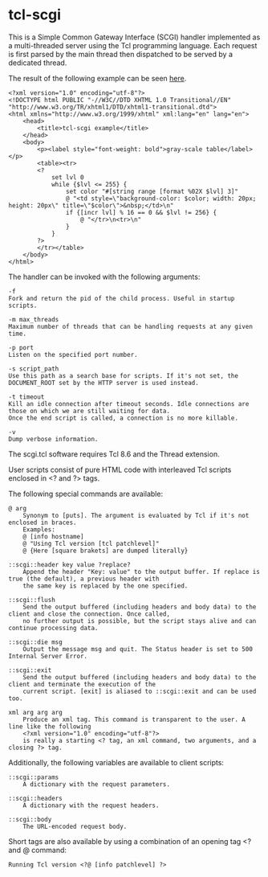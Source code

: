 tcl-scgi
========

This is a Simple Common Gateway Interface (SCGI) handler implemented as a multi-threaded server using the Tcl programming language.
Each request is first parsed by the main thread then dispatched to be served by a dedicated thread.

The result of the following example can be seen <a href="https://www.ptrcrt.ch/example.stcl">here</a>.

    <?xml version="1.0" encoding="utf-8"?>
    <!DOCTYPE html PUBLIC "-//W3C//DTD XHTML 1.0 Transitional//EN" "http://www.w3.org/TR/xhtml1/DTD/xhtml1-transitional.dtd">
    <html xmlns="http://www.w3.org/1999/xhtml" xml:lang="en" lang="en">
        <head>
            <title>tcl-scgi example</title>
        </head>
        <body>
            <p><label style="font-weight: bold">gray-scale table</label></p>
            <table><tr>
            <?
                set lvl 0
                while {$lvl <= 255} {
                    set color "#[string range [format %02X $lvl] 3]"
                    @ "<td style=\"background-color: $color; width: 20px; height: 20px\" title=\"$color\">&nbsp;</td>\n"
                    if {[incr lvl] % 16 == 0 && $lvl != 256} {
                        @ "</tr>\n<tr>\n"
                    }
                }
            ?>
            </tr></table>
        </body>
    </html>


The handler can be invoked with the following arguments:

    -f
    Fork and return the pid of the child process. Useful in startup scripts.

    -m max_threads
    Maximum number of threads that can be handling requests at any given time.
    
    -p port
    Listen on the specified port number.
    
    -s script_path
    Use this path as a search base for scripts. If it's not set, the DOCUMENT_ROOT set by the HTTP server is used instead.
    
    -t timeout
    Kill an idle connection after timeout seconds. Idle connections are those on which we are still waiting for data.
    Once the end script is called, a connection is no more killable.
    
    -v
    Dump verbose information.


The scgi.tcl software requires Tcl 8.6 and the Thread extension.


User scripts consist of pure HTML code with interleaved Tcl scripts enclosed in &lt;? and ?&gt; tags.

The following special commands are available:

    @ arg
        Synonym to [puts]. The argument is evaluated by Tcl if it's not enclosed in braces.
        Examples:
        @ [info hostname]
        @ "Using Tcl version [tcl patchlevel]"
        @ {Here [square brakets] are dumped literally}
   
    ::scgi::header key value ?replace?
        Append the header "Key: value" to the output buffer. If replace is true (the default), a previous header with
        the same key is replaced by the one specified.
    
    ::scgi::flush
        Send the output buffered (including headers and body data) to the client and close the connection. Once called,
        no further output is possible, but the script stays alive and can continue processing data. 

    ::scgi::die msg
        Output the message msg and quit. The Status header is set to 500 Internal Server Error.

    ::scgi::exit
        Send the output buffered (including headers and body data) to the client and terminate the execution of the
        current script. [exit] is aliased to ::scgi::exit and can be used too.

    xml arg arg arg
        Produce an xml tag. This command is transparent to the user. A line like the following
        <?xml version="1.0" encoding="utf-8"?>
        is really a starting <? tag, an xml command, two arguments, and a closing ?> tag.

Additionally, the following variables are available to client scripts:

    ::scgi::params
        A dictionary with the request parameters.

    ::scgi::headers
        A dictionary with the request headers.

    ::scgi::body
        The URL-encoded request body.

Short tags are also available by using a combination of an opening tag &lt;? and @ command:

    Running Tcl version <?@ [info patchlevel] ?>

